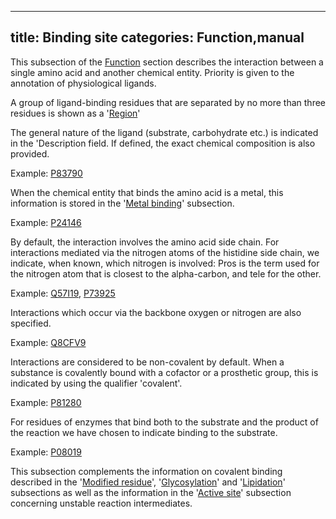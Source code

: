 
---
title: Binding site
categories: Function,manual
---

This subsection of the [Function](http://www.uniprot.org/help/function%5Fsection) section describes the interaction between a single amino acid and another chemical entity. Priority is given to the annotation of physiological ligands.

A group of ligand-binding residues that are separated by no more than three residues is shown as a '[Region](http://www.uniprot.org/manual/region)'

The general nature of the ligand (substrate, carbohydrate etc.) is indicated in the 'Description field. If defined, the exact chemical composition is also provided.  
  
Example: [P83790](http://www.uniprot.org/uniprot/P83790#function)

When the chemical entity that binds the amino acid is a metal, this information is stored in the '[Metal binding](http://www.uniprot.org/manual/metal)' subsection.  
  
Example: [P24146](http://www.uniprot.org/uniprot/P24146#function)

By default, the interaction involves the amino acid side chain. For interactions mediated via the nitrogen atoms of the histidine side chain, we indicate, when known, which nitrogen is involved: Pros is the term used for the nitrogen atom that is closest to the alpha-carbon, and tele for the other.  
  
Example: [Q57I19](http://www.uniprot.org/uniprot/Q57I19#function), [P73925](http://www.uniprot.org/uniprot/P73925#function)

Interactions which occur via the backbone oxygen or nitrogen are also specified.  
  
Example: [Q8CFV9](http://www.uniprot.org/uniprot/Q8CFV9#function)

Interactions are considered to be non-covalent by default. When a substance is covalently bound with a cofactor or a prosthetic group, this is indicated by using the qualifier 'covalent'.  
  
Example: [P81280](http://www.uniprot.org/uniprot/P81280#function)

For residues of enzymes that bind both to the substrate and the product of the reaction we have chosen to indicate binding to the substrate.  
  
Example: [P08019](http://www.uniprot.org/uniprot/P08019#function)

This subsection complements the information on covalent binding described in the '[Modified residue](http://www.uniprot.org/manual/mod_res)', '[Glycosylation](http://www.uniprot.org/manual/carbohyd)' and '[Lipidation](http://www.uniprot.org/manual/lipid)' subsections as well as the information in the '[Active site](http://www.uniprot.org/manual/act_site)' subsection concerning unstable reaction intermediates.
        